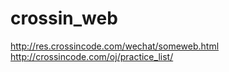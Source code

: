 # crossin_web
http://res.crossincode.com/wechat/someweb.html
http://crossincode.com/oj/practice_list/
